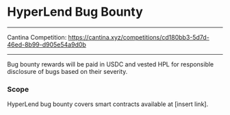 # HyperLend Bug Bounty

---

Cantina Competition: https://cantina.xyz/competitions/cd180bb3-5d7d-46ed-8b99-d905e54a9d0b

---

Bug bounty rewards will be paid in USDC and vested HPL for responsible disclosure of bugs based on their severity.

### Scope

HyperLend bug bounty covers smart contracts available at [insert link].
